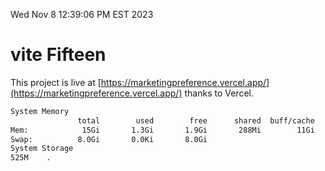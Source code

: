 Wed Nov  8 12:39:06 PM EST 2023

# vite Fifteen


This project is live at [https://marketingpreference.vercel.app/](https://marketingpreference.vercel.app/) thanks to Vercel.

```bash
System Memory
               total        used        free      shared  buff/cache   available
Mem:            15Gi       1.3Gi       1.9Gi       288Mi        11Gi        13Gi
Swap:          8.0Gi       0.0Ki       8.0Gi
System Storage
525M	.
```
```bash
